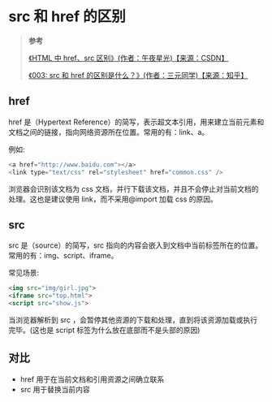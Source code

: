 <!--
 * @Author: yaohebin
 * @Date: 2022-06-17 08:35:07
 * @LastEditTime: 2022-06-23 07:49:59
 * @LastEditors: yaohebin
 * @Description: src和href的区别
-->

# src 和 href 的区别

> **参考**
>
> [《HTML 中 href、src 区别》(作者：午夜星光)【来源：CSDN】](https://blog.csdn.net/annsheshira23/article/details/51133709)
>
> [《003: src 和 href 的区别是什么？》(作者：三元同学)【来源：知乎】](https://zhuanlan.zhihu.com/p/91960069)

## href

href 是（Hypertext Reference）的简写，表示超文本引用，用来建立当前元素和文档之间的链接，指向网络资源所在位置。常用的有：link、a。

例如:

```js
<a href="http://www.baidu.com"></a>
<link type="text/css" rel="stylesheet" href="common.css" />
```

浏览器会识别该文档为 css 文档，并行下载该文档，并且不会停止对当前文档的处理。这也是建议使用 link，而不采用@import 加载 css 的原因。

## src

src 是（source）的简写，src 指向的内容会嵌入到文档中当前标签所在的位置。常用的有：img、script、iframe。

常见场景:

```html
<img src="img/girl.jpg">
<iframe src="top.html">
<script src="show.js">
```

当浏览器解析到 src ，会暂停其他资源的下载和处理，直到将该资源加载或执行完毕。(这也是 script 标签为什么放在底部而不是头部的原因)

## 对比

- href 用于在当前文档和引用资源之间确立联系
- src 用于替换当前内容
